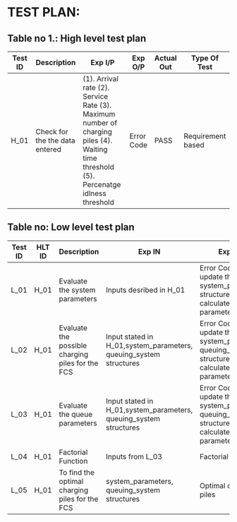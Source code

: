 # TEST PLAN:

## Table no 1.: High level test plan

| **Test ID** | **Description**                                              | **Exp I/P** | **Exp O/P** | **Actual Out** |**Type Of Test**  |    
|-------------|--------------------------------------------------------------|------------|-------------|----------------|------------------|
|  H_01   |Check for the the data entered|(1). Arrival rate (2). Service Rate (3). Maximum number of charging piles (4). Waiting time threshold (5). Percenatge idlness threshold| Error Code  |PASS|Requirement based |



## Table no: Low level test plan

| **Test ID** | **HLT ID** | **Description**                                              | **Exp IN** | **Exp OUT** | **Actual Out** |**Type Of Test**  |    
|-------------|-----|--------------------------------------------------------------|------------|-------------|----------------|------------------|
|  L_01       |H_01|Evaluate the system parameters |Inputs desribed in H_01| Error Code and update the system_parameters structure from the calculated parameters| SUCCESS |Requirement based |
|  L_02    |H_01|Evaluate the possible charging piles for the FCS|Input stated in H_01,system_parameters, queuing_system structures |Error Code and update the system_parameters, queuing_system structures from the calculated parameters|SUCCESS|Requirement based|
|  L_03       |H_01|Evaluate the queue parameters  | Input stated in H_01,system_parameters, queuing_system structures|Error Code and update the system_parameters, queuing_system structures from the calculated parameters|SUCCESS|Requirement based|
|  L_04       |H_01|Factorial Function|Inputs from L_03|Factorial of input|SUCCESS |Requirement based|
|  L_05       |H_01|To find the optimal charging piles for the FCS|system_parameters, queuing_system structures|Optimal charging piles|SUCCESS |Requirement based|

